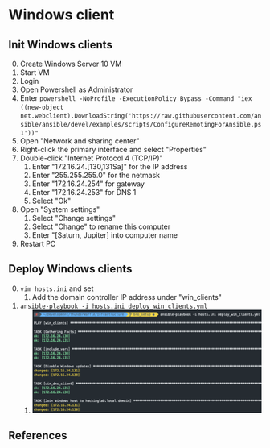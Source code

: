 # Windows client

## Init Windows clients
0. Create Windows Server 10 VM
0. Start VM
0. Login
0. Open Powershell as Administrator
0. Enter `powershell -NoProfile -ExecutionPolicy Bypass -Command "iex ((new-object net.webclient).DownloadString('https://raw.githubusercontent.com/ansible/ansible/devel/examples/scripts/ConfigureRemotingForAnsible.ps1'))"`
0. Open "Network and sharing center"
0. Right-click the primary interface and select "Properties"
0. Double-click "Internet Protocol 4 (TCP/IP)"
    1. Enter "172.16.24.[130,131Sa]" for the IP address
    1. Enter "255.255.255.0" for the netmask
    1. Enter "172.16.24.254" for gateway
    1. Enter "172.16.24.253" for DNS 1
    1. Select "Ok"
0. Open "System settings"
    1. Select "Change settings"
    1. Select "Change" to rename this computer
    1. Enter "[Saturn, Jupiter] into computer name
0. Restart PC

## Deploy Windows clients
0. `vim hosts.ini` and set
    1. Add the domain controller IP address under "win_clients"
0. `ansible-playbook -i hosts.ini deploy_win_clients.yml`
    1. ![Ansible deploy windows clients](../../.img/ansible_win_client.png)

## References